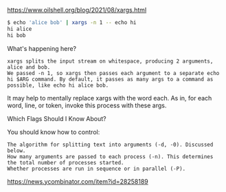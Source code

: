 https://www.oilshell.org/blog/2021/08/xargs.html

```bash
$ echo 'alice bob' | xargs -n 1 -- echo hi
hi alice
hi bob
```

What's happening here?

    xargs splits the input stream on whitespace, producing 2 arguments, alice and bob.
    We passed -n 1, so xargs then passes each argument to a separate echo hi $ARG command. By default, it passes as many args to a command as possible, like echo hi alice bob.

It may help to mentally replace xargs with the word each. As in, for each word, line, or token, invoke this process with these args.


Which Flags Should I Know About?

You should know how to control:

    The algorithm for splitting text into arguments (-d, -0). Discussed below.
    How many arguments are passed to each process (-n). This determines the total number of processes started.
    Whether processes are run in sequence or in parallel (-P).

https://news.ycombinator.com/item?id=28258189
